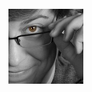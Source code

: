 ![Link's left eye. The iris is in color, but the rest of the image is in black and white.](https://github.com/auspiciouslink/markdown-portfolio/raw/master/Link-Rectangle-Color-Eyes-Smaller-150x150.jpg)
